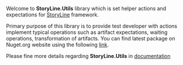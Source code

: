 Welcome to **StoryLine.Utils** library which is set helper actions and expectations for [StoryLine](https://github.com/DiamondDragon/StoryLine/wiki) framework.

Primary purpose of this library is to provide test developer with actions implement typical operations such as artifact expectations, waiting operations, transformation of artifacts. You can find latest package on Nuget.org website using the following [link](https://www.nuget.org/packages/StoryLine.Utils/).

Please fine more details regarding **StoryLine.Utils** in [documentation](https://github.com/DiamondDragon/StoryLine.Utils/wiki)

